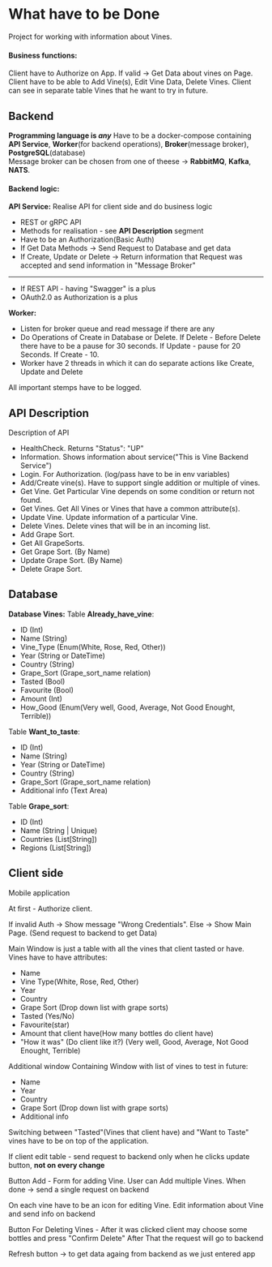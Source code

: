 
# What have to be Done
Project for working with information about Vines.

#### Business functions:
Client have to Authorize on App.
If valid -> Get Data about vines on Page.
Client have to be able to Add Vine(s), Edit Vine Data, Delete Vines.
Client can see in separate table Vines that he want to try in future.


## Backend
__Programming language is *any*__
Have to be a docker-compose containing __API Service__, __Worker__(for backend operations), __Broker__(message broker), __PostgreSQL__(database)</br>
Message broker can be chosen from one of theese -> __RabbitMQ__, __Kafka__, __NATS__.</br>

#### Backend logic:
**API Service:**
Realise API for client side and do business logic
- REST or gRPC API
- Methods for realisation - see **API Description** segment
- Have to be an Authorization(Basic Auth)
- If Get Data Methods -> Send Request to Database and get data
- If Create, Update or Delete -> Return information that Request was accepted and send information in "Message Broker"

-------------
- If REST API - having "Swagger" is a plus
- OAuth2.0 as Authorization is a plus

**Worker:**
- Listen for broker queue and read message if there are any
- Do Operations of Create in Database or Delete. If Delete - Before Delete there have to be a pause for 30 seconds. If Update - pause for 20 Seconds. If Create - 10.
- Worker have 2 threads in which it can do separate actions like Create, Update and Delete

All important stemps have to be logged.


## API Description
Description of API
- HealthCheck. Returns "Status": "UP"
- Information. Shows information about service("This is Vine Backend Service")
- Login. For Authorization. (log/pass have to be in env variables)
- Add/Create vine(s). Have to support single addition or multiple of vines.
- Get Vine. Get Particular Vine depends on some condition or return not found.
- Get Vines. Get All Vines or Vines that have a common attribute(s).
- Update Vine. Update information of a particular Vine.
- Delete Vines. Delete vines that will be in an incoming list.
- Add Grape Sort.
- Get All GrapeSorts.
- Get Grape Sort. (By Name)
- Update Grape Sort. (By Name)
- Delete Grape Sort.


## Database
**Database Vines:**
Table **Already_have_vine**:
- ID (Int)
- Name (String)
- Vine_Type (Enum(White, Rose, Red, Other))
- Year (String or DateTime)
- Country (String)
- Grape_Sort (Grape_sort_name relation)
- Tasted (Bool)
- Favourite (Bool)
- Amount (Int)
- How_Good (Enum(Very well, Good, Average, Not Good Enought, Terrible))

Table **Want_to_taste**:
- ID (Int)
- Name (String)
- Year (String or DateTime)
- Country (String)
- Grape_Sort (Grape_sort_name relation)
- Additional info (Text Area)

Table **Grape_sort**:
- ID (Int)
- Name (String | Unique)
- Countries (List[String])
- Regions (List[String])

## Client side
Mobile application 

At first - Authorize client.

If invalid Auth -> Show message "Wrong Credentials". Else -> Show Main Page. (Send request to backend to get Data)

Main Window is just a table with all the vines that client tasted or have.
Vines have to have attributes:
- Name
- Vine Type(White, Rose, Red, Other)
- Year
- Country
- Grape Sort (Drop down list with grape sorts)
- Tasted (Yes/No)
- Favourite(star)
- Amount that client have(How many bottles do client have)
- "How it was" (Do client like it?) (Very well, Good, Average, Not Good Enought, Terrible)

Additional window Containing Window with list of vines to test in future:
- Name
- Year
- Country
- Grape Sort (Drop down list with grape sorts)
- Additional info

Switching between "Tasted"(Vines that client have) and "Want to Taste" vines have to be on top of the application.

If client edit table - send request to backend only when he clicks update button, **not on every change**

Button Add - Form for adding Vine. User can Add multiple Vines. When done -> send a single request on backend

On each vine have to be an icon for editing Vine. Edit information about Vine and send info on backend

Button For Deleting Vines - After it was clicked client may choose some bottles and press "Confirm Delete" After That the request will go to backend

Refresh button -> to get data againg from backend as we just entered app
